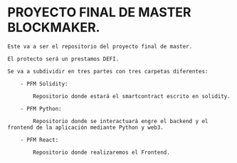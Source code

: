 # PROYECTO FINAL DE MASTER BLOCKMAKER.

	Este va a ser el repositorio del proyecto final de master.

	El protecto será un prestamos DEFI.

	Se va a subdividir en tres partes con tres carpetas diferentes:
		
		- PFM Solidity:

			Repositorio donde estará el smartcontract escrito en solidity.

		- PFM Python:

			Repositorio donde se interactuará engre el backend y el frontend de la aplicación mediante Python y web3.

		- PFM React:

			Repositorio donde realizaremos el Frontend.


